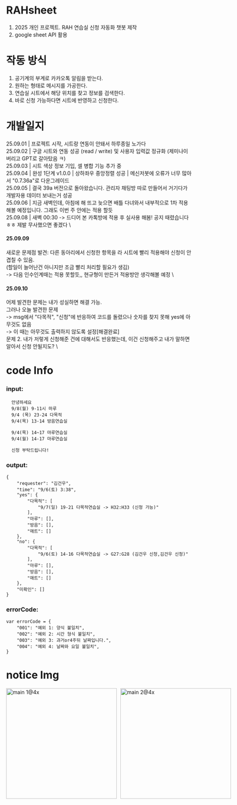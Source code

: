 # RAHsheet
1. 2025 개인 프로젝트. RAH 연습실 신청 자동화 챗봇 제작
2. google sheet API 활용

# 작동 방식
1. 공기계의 부계로 카카오톡 알림을 받는다.
2. 원하는 형태로 메시지를 가공한다.
3. 연습실 시트에서 해당 위치를 찾고 정보를 검색한다.
4. 바로 신청 가능하다면 시트에 반영하고 신청한다. 

# 개발일지
25.09.01 | 프로젝트 시작, 시트랑 연동이 안돼서 하루종일 노가다 \
25.09.02 | 구글 시트와 연동 성공 (read / write) 및 사용자 입력값 정규화 (제미나이 버리고 GPT로 갈아탔음 ㅋ) \
25.09.03 | 시트 색상 정보 기입, 셀 병합 기능 추가 중 \
25.09.04 | 완성 1단계 v1.0.0 | 상하좌우 중앙정렬 성공 | 메신저봇에 오류가 너무 많아서 "0.7.36a"로 다운그레이드 \
25.09.05 | 결국 39a 버전으로 돌아왔습니다. 관리자 채팅방 따로 만들어서 거기다가 개발자용 데이터 보내는거 성공 \
25.09.06 | 지금 새벽인데, 아침에 해 뜨고 늦으면 배틀 다녀와서 내부적으로 1차 적용해볼 예정입니다. 그래도 이번 주 안에는 적용 할듯 \
25.09.08 | 새벽 00:30 -> 드디어 본 카톡방에 적용 후 실사용 해봄! 공지 때렸습니다 ㅎㅎ 제발 무사했으면 좋겠다 \

#### 25.09.09
새로운 문제점 발견: 다른 동아리에서 신청한 항목을 라 시트에 빨리 적용해야 신청이 안겹칠 수 있음. \
(할일이 늘어난건 아니지만 조금 빨리 처리할 필요가 생김) \
-> 다음 인수인계때는 적용 못할듯,, 현규형이 만든거 적용방안 생각해볼 예정 \

#### 25.09.10
어제 발견한 문제는 내가 성실하면 해결 가능. \
그러나 오늘 발견한 문제 \
-> msg에서 "다목적", "신청"에 반응하여 코드를 돌렸으나 숫자를 찾지 못해 yes에 아무것도 없음 \
-> 이 때는 아무것도 출력하지 않도록 설정[해결완료] \
문제 2. 내가 저렇게 신청해준 건에 대해서도 반응했는데, 이건 신청해주고 내가 말하면 알아서 신청 안될지도? \

# code Info
### input: 
```
  안녕하세요
  9/8(월) 9-11시 마루
  9/4 (목) 23-24 다목적
  9/4(목) 13-14 방음연습실
  
  9/4(목) 14~17 마루연습실
  9/4(월) 14-17 마루연습실
  
  신청 부탁드립니다!
```

### output: 
```
{
    "requester": "김건우",
    "time": "9/6(토) 3:38",
    "yes": {
        "다목적": [
            "9/7(일) 19-21 다목적연습실 -> H32:H33 (신청 가능)"
        ],
        "마루": [],
        "방음": [],
        "매트": []
    },
    "no": {
        "다목적": [
            "9/6(토) 14-16 다목적연습실 -> G27:G28 (김건우 신청,김건우 신청)"
        ],
        "마루": [],
        "방음": [],
        "매트": []
    },
    "미확인": []
}
```

### errorCode: 
```
var errorCode = {
    "001": "예외 1: 양식 불일치",
    "002": "예외 2: 시간 형식 불일치",
    "003": "예외 3: 과거or4주뒤 날짜입니다.",
    "004": "예외 4: 날짜와 요일 불일치",
}
```
# notice Img
<div style="display: flex; gap: 10px;">
  <img width="300" alt="main 1@4x" src="https://github.com/user-attachments/assets/441241a1-cbba-403c-9a62-2518c8534f97" />
  <img width="300" alt="main 2@4x" src="https://github.com/user-attachments/assets/48da9932-1ef7-4111-b93e-caf63d4b1d40" />
</div>


